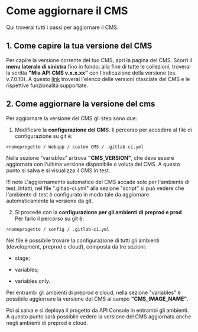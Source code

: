 # Come aggiornare il CMS

Qui troverai tutti i passi per aggiornare il CMS.

## 1. Come capire la tua versione del CMS

Per capire la versione corrente del tuo CMS, apri la pagina del CMS. Scorri il **menu laterale di sinistra** fino in fondo: alla fine di tutte le collezioni, troverai la scritta **"Mia API CMS v.x.x.xx"** con l'indicazione della versione (es. v.7.0.10).
A questo [link](https://docs.mia-platform.eu/release_notes/cms_releasenotes/) troverai l'elenco delle versioni rilasciate del CMS e le rispettive funzionalità supportate.


## 2. Come aggiornare la versione del cms

Per aggiornare la versione del CMS gli step sono due:

1. Modificare la **configurazione del CMS**. Il percorso per accedere al file di configurazione su git è:

`>nomeprogetto / Webapp / custom CMS / .gitlab-ci.yml`

Nella sezione "variables" si trova **"CMS_VERSION"**, che deve essere aggiornata con l'ultima versione disponibile o voluta del CMS. A questo punto si salva e si visualizza il CMS in test.

!!! note
   L'aggiornamento automatico del CMS accade solo per l'ambiente di test. Infatti, nel file ".gitlab-ci.yml" alla sezione "script" si può vedere che l'ambiente di test è configurato in modo tale da aggiornare automaticamente la versione da git.

2. Si procede con la **configurazione per gli ambienti di preprod e prod**. Per farlo il percorso su git è:

`>nomeprogetto / config / .gitlab-ci.yml`

Nel file è possibile trovare la configurazione di tutti gli ambienti (development, preprod e cloud), composta da tre sezioni:

* stage;

* variables;

* variables only.

Per entrambi gli ambienti di preprod e cloud, nella sezione "variables" è possibile aggiornare la versione del CMS al campo **"CMS_IMAGE_NAME"**.

Poi si salva e si deploya il progetto da API Console in entrambi gli ambienti. A questo punto sarà possibile vedere la versione del CMS aggiornata anche negli ambienti di preprod e cloud.
